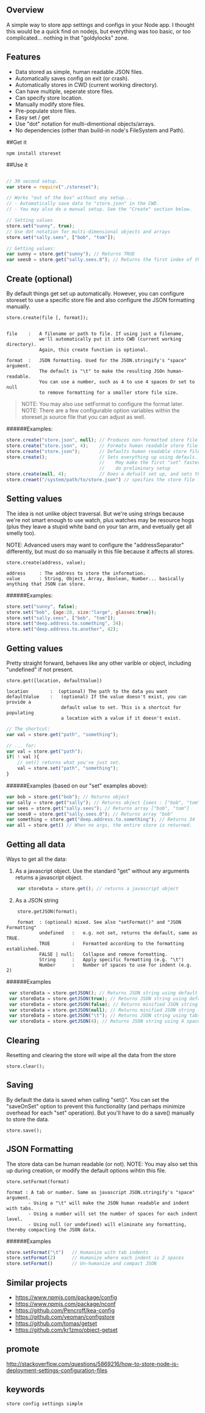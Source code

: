 ## Overview
A simple way to store app settings and configs in your Node app. I thought this would be a quick find on nodejs, but everything was too basic, or too complicated... nothing in that "goldylocks" zone.

## Features
- Data stored as simple, human readable JSON files.
- Automatically saves config on exit (or crash).
- Automatically stores in CWD (current working directory).
- Can have multiple, seperate store files.
- Can specify store location.
- Manually modify store files.
- Pre-populate store files.
- Easy set / get
- Use "dot" notation for multi-dimentional objects/arrays.
- No dependencies (other than build-in node's FileSystem and Path).

##Get it

    npm install storeset


##Use it

```js

// 30 second setup.
var store = require("./storeset");

// Works "out of the box" without any setup...
// - Automatically save data to "store.json" in the CWD.
// - You may also do a manual setup. See the "Create" section below.

// Setting values
store.set("sunny", true);
// Use dot notation for multi-dimensional objects and arrays
store.set("sally.sees", ["bob", "tom"]);

// Getting values:
var sunny = store.get("sunny"); // Returns TRUE
var sees0 = store.get("sally.sees.0"); // Returns the first index of the array.

```


## Create (optional)
By default things get set up automatically. However, you can configure storeset to use a specific store file and also configure the JSON formatting manually.

    store.create(file [, format]);


    file    :   A filename or path to file. If using just a filename,
                we'll automatically put it into CWD (current working directory).
                Again, this create function is optional.

    format  :   JSON formatting. Used for the JSON.stringify's "space" argument.
                The default is "\t" to make the resulting JSOn human-readable.
                You can use a number, such as 4 to use 4 spaces Or set to null
                to remove formatting for a smaller store file size.

> NOTE: You may also use setFormat to configure the format later.
> NOTE: There are a few configurable option variables within the storeset.js source file that you can adjust as well.


######Examples:
```js
store.create("store.json", null); // Produces non-formatted store file
store.create("store.json", 4);    // Formats human readable store file using 4 spaces
store.create("store.json");       // Defaults human readable store file using tabs
store.create();                   // Sets everything up using defauls.
                                  //    May make the first "set" faster as it will
                                  //    do preliminary setup
store.create(null, 4);            // Does a defualt set up, and sets the format option.
store.creaet("/system/path/to/store.json") // speifies the store file location
```


## Setting values
The idea is not unlike object traversal. But we're using strings because we're not smart enough to use watch, plus watches may be resource hogs (plus they leave a stupid white band on your tan arm, and evetually get all smelly too).

NOTE:   Advanced users may want to configure the "addressSeparator" differently, but must do so manually in this file because it affects all stores.

    store.create(address, value);

    address     : The address to store the information.
    value       : String, Object, Array, Boolean, Number... basically anything that JSON can store.

######Examples:
```js
store.set("sunny", false);
store.set("bob", {age:28, size:"large", glasses:true});
store.set("sally.sees", ["bob", "tom"]);
store.set("deep.address.to.something", 34);
store.set("deep.address.to.another", 42);
```


## Getting values
Pretty straight forward, behaves like any other varible or object, including "undefined" if not present.

    store.get([location, defaultValue])

	location        :  (optional) The path to the data you want
    defaultValue    :   (optional) If the value doesn't exist, you can provide a
                        default value to set. This is a shortcut for populating
                        a location with a value if it doesn't exist.

```js
// The shortcut:
var val = store.get("path", "something");

// ... for:
var val = store.get("path");
if( ! val ){
    // set() returns what you've just set.
    val = store.set("path", "something");
}
```

######Examples (based on our "set" examples above):
```js
var bob = store.get("bob"); // Returns object
var sally = store.get("sally"); // Returns object {sees : ["bob", "tom"] }
var sees = store.get("sally.sees"); // Returns array ["bob", "tom"]
var sees0 = store.get("sally.sees.0"); // Returns array "bob"
var something = store.get("deep.address.to.something"); // Returns 34
var all = store.get() // When no args, the entire store is returned.
```


## Getting all data
Ways to get all the data:
1. As a javascript object. Use the standard "get" without any arguments returns a javascript object.
```js
    var storeData = store.get(); // returns a javascript object
```
2. As a JSON string
```
    store.getJSON(format);

    format  : (optional) mixed. See also "setFormat()" and "JSON Formatting"
            undefined   :   e.g. not set, returns the default, same as TRUE.
            TRUE        :   Formatted according to the formatting established.
            FALSE | null:   Collapse and remove formatting.
            String      :   Apply specific formatting (e.g. "\t")
            Number      :   Number of spaces to use for indent (e.g. 2)
```

######Examples
```js
 var storeData = store.getJSON(); // Returns JSON string using default formatting.
 var storeData = store.getJSON(true); // Returns JSON string using default formatting.
 var storeData = store.getJSON(false); // Returns minified JSON string (no formatting).
 var storeData = store.getJSON(null); // Returns minified JSON string (no formatting).
 var storeData = store.getJSON("\t"); // Returns JSON string using tabs for indents.
 var storeData = store.getJSON(4); // Returns JSON string using 4 spaces for indents.
```


## Clearing
Resetting and clearing the store will wipe all the data from the store

    store.clear();



## Saving
By default the data is saved when calling "set()". You can set the "saveOnSet" option to prevent this functionality (and perhaps minimize overhead for each "set" operation). But you'll have to do a save() manually to store the data.

    store.save();



## JSON Formatting
The store data can be human readable (or not).
NOTE:   You may also set this up during creation, or modify the default options wihtin this file.

    store.setFormat(format)

    format : A tab or number. Same as javascript JSON.stringify's "space" argument.
            - Using a "\t" will make the JSON human readable and indent with tabs.
            - Using a number will set the number of spaces for each indent level.
            - Using null (or undefined) will eliminate any formatting, thereby compacting the JSON data.

######Examples
```js
store.setFormat("\t")   // Humanize with tab indents
store.setFormat(2)      // Humanize where each indent is 2 spaces
store.setFormat()       // Un-humanize and compact JSON
```

## Similar projects
- https://www.npmjs.com/package/config
- https://www.npmjs.com/package/nconf
- https://github.com/Pencroff/kea-config
- https://github.com/yeoman/configstore
- https://github.com/tomas/getset
- https://github.com/kr1zmo/object-getset

## promote
http://stackoverflow.com/questions/5869216/how-to-store-node-js-deployment-settings-configuration-files

## keywords

    store config settings simple
